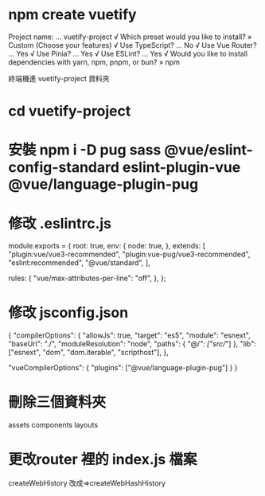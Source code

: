 # npm create vuetify 
Project name: ... vuetify-project
√ Which preset would you like to install? » Custom (Choose your features)
√ Use TypeScript? ... No 
√ Use Vue Router? ... Yes
√ Use Pinia? ... Yes
√ Use ESLint? ... Yes
√ Would you like to install dependencies with yarn, npm, pnpm, or bun? » npm


終端機進 vuetify-project 資料夾
# cd vuetify-project


# 安裝 npm i -D pug sass @vue/eslint-config-standard eslint-plugin-vue @vue/language-plugin-pug


# 修改 .eslintrc.js 
module.exports = {
  root: true,
  env: {
    node: true,
  },
  extends: [
    <!-- 修改這裡 -->
    "plugin:vue/vue3-recommended",
    "plugin:vue-pug/vue3-recommended",
    "eslint:recommended",
    "@vue/standard",
  ],
  <!-- 把vue的 eslint 規則提醒關掉 -->
  <!-- 修改這裡 -->
  rules: {
    "vue/max-attributes-per-line": "off",
  },
};

# 修改 jsconfig.json
{
  "compilerOptions": {
    "allowJs": true,
    "target": "es5",
    "module": "esnext",
    "baseUrl": "./",
    "moduleResolution": "node",
    "paths": {
      "@/*": ["src/*"]
    },
    "lib": ["esnext", "dom", "dom.iterable", "scripthost"],
  },
  <!-- 增加下列 -->
  "vueCompilerOptions": {
    "plugins": ["@vue/language-plugin-pug"]
  }
}

# 刪除三個資料夾
assets
components
layouts


# 更改router 裡的 index.js 檔案
 createWebHistory 改成=>createWebHashHistory

